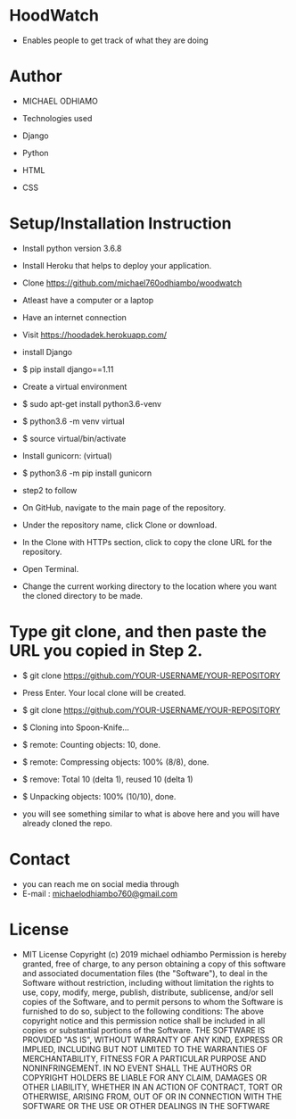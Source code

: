 # HoodWatch
* Enables people to get track of what they are doing
 # Author
* MICHAEL ODHIAMO
* Technologies used
* Django

* Python

* HTML

* CSS

# Setup/Installation Instruction
* Install python version 3.6.8

* Install Heroku that helps to deploy your application.

* Clone https://github.com/michael760odhiambo/woodwatch
* Atleast have a computer or a laptop

* Have an internet connection

* Visit https://hoodadek.herokuapp.com/

* install Django

* $ pip install django==1.11

* Create a virtual environment

* $ sudo apt-get install python3.6-venv

* $ python3.6 -m venv virtual

* $ source virtual/bin/activate

* Install gunicorn: (virtual)

* $ python3.6 -m pip install gunicorn

* step2 to follow

* On GitHub, navigate to the main page of the repository.

* Under the repository name, click Clone or download.

* In the Clone with HTTPs section, click to copy the clone URL for the repository.

* Open Terminal.

* Change the current working directory to the location where you want the cloned directory to be made.

# Type git clone, and then paste the URL you copied in Step 2.

* $ git clone https://github.com/YOUR-USERNAME/YOUR-REPOSITORY

* Press Enter. Your local clone will be created.

* $ git clone https://github.com/YOUR-USERNAME/YOUR-REPOSITORY

* $ Cloning into Spoon-Knife...

* $ remote: Counting objects: 10, done.

* $ remote: Compressing objects: 100% (8/8), done.

* $ remove: Total 10 (delta 1), reused 10 (delta 1)

* $ Unpacking objects: 100% (10/10), done.

* you will see something similar to what is above here and you will have already cloned the repo.

# Contact
* you can reach me on social media through
* E-mail : michaelodhiambo760@gmail.com
# License
* MIT License Copyright (c) 2019 michael odhiambo Permission is hereby granted, free of charge, to any person obtaining a copy of this software and associated documentation files (the "Software"), to deal in the Software without restriction, including without limitation the rights to use, copy, modify, merge, publish, distribute, sublicense, and/or sell copies of the Software, and to permit persons to whom the Software is furnished to do so, subject to the following conditions: The above copyright notice and this permission notice shall be included in all copies or substantial portions of the Software. THE SOFTWARE IS PROVIDED "AS IS", WITHOUT WARRANTY OF ANY KIND, EXPRESS OR IMPLIED, INCLUDING BUT NOT LIMITED TO THE WARRANTIES OF MERCHANTABILITY, FITNESS FOR A PARTICULAR PURPOSE AND NONINFRINGEMENT. IN NO EVENT SHALL THE AUTHORS OR COPYRIGHT HOLDERS BE LIABLE FOR ANY CLAIM, DAMAGES OR OTHER LIABILITY, WHETHER IN AN ACTION OF CONTRACT, TORT OR OTHERWISE, ARISING FROM, OUT OF OR IN CONNECTION WITH THE SOFTWARE OR THE USE OR OTHER DEALINGS IN THE SOFTWARE